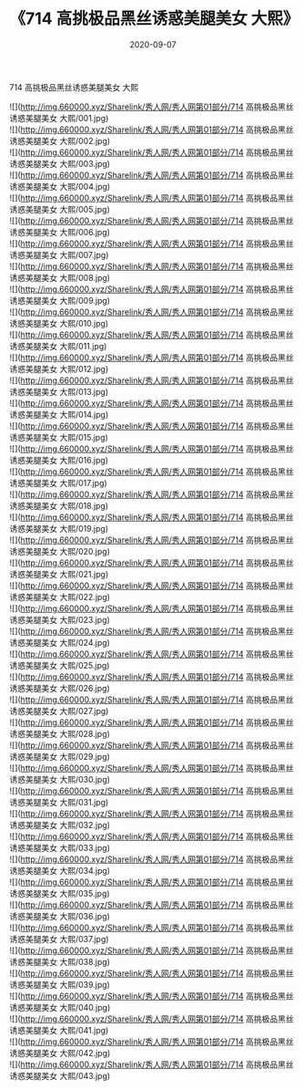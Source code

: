 ﻿---
layout: post
title:  《714 高挑极品黑丝诱惑美腿美女 大熙》
date:   2020-09-07
img: http://img.660000.xyz/Sharelink/秀人网/秀人网第01部分/714 高挑极品黑丝诱惑美腿美女 大熙/000.jpg
categories: [美女, 清纯, 唯美]
---

714 高挑极品黑丝诱惑美腿美女 大熙

  ![](http://img.660000.xyz/Sharelink/秀人网/秀人网第01部分/714 高挑极品黑丝诱惑美腿美女 大熙/001.jpg) <br> ![](http://img.660000.xyz/Sharelink/秀人网/秀人网第01部分/714 高挑极品黑丝诱惑美腿美女 大熙/002.jpg) <br> ![](http://img.660000.xyz/Sharelink/秀人网/秀人网第01部分/714 高挑极品黑丝诱惑美腿美女 大熙/003.jpg) <br> ![](http://img.660000.xyz/Sharelink/秀人网/秀人网第01部分/714 高挑极品黑丝诱惑美腿美女 大熙/004.jpg) <br> ![](http://img.660000.xyz/Sharelink/秀人网/秀人网第01部分/714 高挑极品黑丝诱惑美腿美女 大熙/005.jpg) <br> ![](http://img.660000.xyz/Sharelink/秀人网/秀人网第01部分/714 高挑极品黑丝诱惑美腿美女 大熙/006.jpg) <br> ![](http://img.660000.xyz/Sharelink/秀人网/秀人网第01部分/714 高挑极品黑丝诱惑美腿美女 大熙/007.jpg) <br> ![](http://img.660000.xyz/Sharelink/秀人网/秀人网第01部分/714 高挑极品黑丝诱惑美腿美女 大熙/008.jpg) <br> ![](http://img.660000.xyz/Sharelink/秀人网/秀人网第01部分/714 高挑极品黑丝诱惑美腿美女 大熙/009.jpg) <br> ![](http://img.660000.xyz/Sharelink/秀人网/秀人网第01部分/714 高挑极品黑丝诱惑美腿美女 大熙/010.jpg) <br> ![](http://img.660000.xyz/Sharelink/秀人网/秀人网第01部分/714 高挑极品黑丝诱惑美腿美女 大熙/011.jpg) <br> ![](http://img.660000.xyz/Sharelink/秀人网/秀人网第01部分/714 高挑极品黑丝诱惑美腿美女 大熙/012.jpg) <br> ![](http://img.660000.xyz/Sharelink/秀人网/秀人网第01部分/714 高挑极品黑丝诱惑美腿美女 大熙/013.jpg) <br> ![](http://img.660000.xyz/Sharelink/秀人网/秀人网第01部分/714 高挑极品黑丝诱惑美腿美女 大熙/014.jpg) <br> ![](http://img.660000.xyz/Sharelink/秀人网/秀人网第01部分/714 高挑极品黑丝诱惑美腿美女 大熙/015.jpg) <br> ![](http://img.660000.xyz/Sharelink/秀人网/秀人网第01部分/714 高挑极品黑丝诱惑美腿美女 大熙/016.jpg) <br> ![](http://img.660000.xyz/Sharelink/秀人网/秀人网第01部分/714 高挑极品黑丝诱惑美腿美女 大熙/017.jpg) <br> ![](http://img.660000.xyz/Sharelink/秀人网/秀人网第01部分/714 高挑极品黑丝诱惑美腿美女 大熙/018.jpg) <br> ![](http://img.660000.xyz/Sharelink/秀人网/秀人网第01部分/714 高挑极品黑丝诱惑美腿美女 大熙/019.jpg) <br> ![](http://img.660000.xyz/Sharelink/秀人网/秀人网第01部分/714 高挑极品黑丝诱惑美腿美女 大熙/020.jpg) <br> ![](http://img.660000.xyz/Sharelink/秀人网/秀人网第01部分/714 高挑极品黑丝诱惑美腿美女 大熙/021.jpg) <br> ![](http://img.660000.xyz/Sharelink/秀人网/秀人网第01部分/714 高挑极品黑丝诱惑美腿美女 大熙/022.jpg) <br> ![](http://img.660000.xyz/Sharelink/秀人网/秀人网第01部分/714 高挑极品黑丝诱惑美腿美女 大熙/023.jpg) <br> ![](http://img.660000.xyz/Sharelink/秀人网/秀人网第01部分/714 高挑极品黑丝诱惑美腿美女 大熙/024.jpg) <br> ![](http://img.660000.xyz/Sharelink/秀人网/秀人网第01部分/714 高挑极品黑丝诱惑美腿美女 大熙/025.jpg) <br> ![](http://img.660000.xyz/Sharelink/秀人网/秀人网第01部分/714 高挑极品黑丝诱惑美腿美女 大熙/026.jpg) <br> ![](http://img.660000.xyz/Sharelink/秀人网/秀人网第01部分/714 高挑极品黑丝诱惑美腿美女 大熙/027.jpg) <br> ![](http://img.660000.xyz/Sharelink/秀人网/秀人网第01部分/714 高挑极品黑丝诱惑美腿美女 大熙/028.jpg) <br> ![](http://img.660000.xyz/Sharelink/秀人网/秀人网第01部分/714 高挑极品黑丝诱惑美腿美女 大熙/029.jpg) <br> ![](http://img.660000.xyz/Sharelink/秀人网/秀人网第01部分/714 高挑极品黑丝诱惑美腿美女 大熙/030.jpg) <br> ![](http://img.660000.xyz/Sharelink/秀人网/秀人网第01部分/714 高挑极品黑丝诱惑美腿美女 大熙/031.jpg) <br> ![](http://img.660000.xyz/Sharelink/秀人网/秀人网第01部分/714 高挑极品黑丝诱惑美腿美女 大熙/032.jpg) <br> ![](http://img.660000.xyz/Sharelink/秀人网/秀人网第01部分/714 高挑极品黑丝诱惑美腿美女 大熙/033.jpg) <br> ![](http://img.660000.xyz/Sharelink/秀人网/秀人网第01部分/714 高挑极品黑丝诱惑美腿美女 大熙/034.jpg) <br> ![](http://img.660000.xyz/Sharelink/秀人网/秀人网第01部分/714 高挑极品黑丝诱惑美腿美女 大熙/035.jpg) <br> ![](http://img.660000.xyz/Sharelink/秀人网/秀人网第01部分/714 高挑极品黑丝诱惑美腿美女 大熙/036.jpg) <br> ![](http://img.660000.xyz/Sharelink/秀人网/秀人网第01部分/714 高挑极品黑丝诱惑美腿美女 大熙/037.jpg) <br> ![](http://img.660000.xyz/Sharelink/秀人网/秀人网第01部分/714 高挑极品黑丝诱惑美腿美女 大熙/038.jpg) <br> ![](http://img.660000.xyz/Sharelink/秀人网/秀人网第01部分/714 高挑极品黑丝诱惑美腿美女 大熙/039.jpg) <br> ![](http://img.660000.xyz/Sharelink/秀人网/秀人网第01部分/714 高挑极品黑丝诱惑美腿美女 大熙/040.jpg) <br> ![](http://img.660000.xyz/Sharelink/秀人网/秀人网第01部分/714 高挑极品黑丝诱惑美腿美女 大熙/041.jpg) <br> ![](http://img.660000.xyz/Sharelink/秀人网/秀人网第01部分/714 高挑极品黑丝诱惑美腿美女 大熙/042.jpg) <br> ![](http://img.660000.xyz/Sharelink/秀人网/秀人网第01部分/714 高挑极品黑丝诱惑美腿美女 大熙/043.jpg) <br>